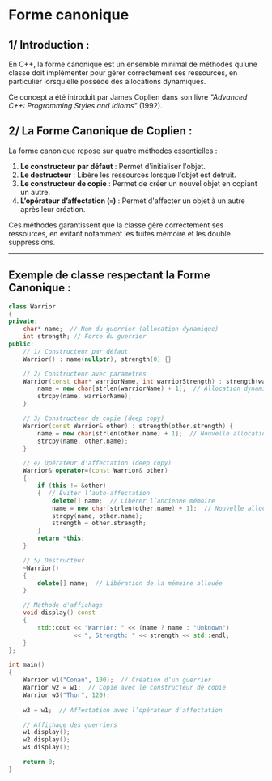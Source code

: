 # Forme canonique

## 1/ Introduction :

En C++, la forme canonique est un ensemble minimal de méthodes qu’une classe 
doit implémenter pour gérer correctement ses ressources, en particulier 
lorsqu’elle possède des allocations dynamiques. 

Ce concept a été introduit par James Coplien dans son livre 
*"Advanced C++: Programming Styles and Idioms"* (1992).

## 2/ La Forme Canonique de Coplien :

La forme canonique repose sur quatre méthodes essentielles :

1. **Le constructeur par défaut** : Permet d'initialiser l'objet.
2. **Le destructeur** : Libère les ressources lorsque l'objet est détruit.
3. **Le constructeur de copie** : Permet de créer un nouvel objet en copiant un autre.
4. **L’opérateur d’affectation (`=`)** : Permet d'affecter un objet à un autre après leur création.

Ces méthodes garantissent que la classe gère correctement ses ressources, en évitant notamment les fuites mémoire et les double suppressions.

---

## Exemple de classe respectant la Forme Canonique :

```cpp
class Warrior 
{
private:
    char* name;  // Nom du guerrier (allocation dynamique)
    int strength; // Force du guerrier
public:
    // 1/ Constructeur par défaut
    Warrior() : name(nullptr), strength(0) {}

    // 2/ Constructeur avec paramètres
    Warrior(const char* warriorName, int warriorStrength) : strength(warriorStrength) {
        name = new char[strlen(warriorName) + 1];  // Allocation dynamique
        strcpy(name, warriorName);
    }

    // 3/ Constructeur de copie (deep copy)
    Warrior(const Warrior& other) : strength(other.strength) {
        name = new char[strlen(other.name) + 1];  // Nouvelle allocation mémoire
        strcpy(name, other.name);
    }

    // 4/ Opérateur d'affectation (deep copy)
    Warrior& operator=(const Warrior& other) 
    { 
        if (this != &other) 
        {  // Éviter l’auto-affectation
            delete[] name;  // Libérer l’ancienne mémoire
            name = new char[strlen(other.name) + 1];  // Nouvelle allocation mémoire
            strcpy(name, other.name);
            strength = other.strength;
        }
        return *this;
    }

    // 5/ Destructeur
    ~Warrior() 
    {
        delete[] name;  // Libération de la mémoire allouée
    }

    // Méthode d'affichage
    void display() const 
    {
        std::cout << "Warrior: " << (name ? name : "Unknown") 
                  << ", Strength: " << strength << std::endl;
    }
};

int main() 
{
    Warrior w1("Conan", 100);  // Création d’un guerrier
    Warrior w2 = w1;  // Copie avec le constructeur de copie
    Warrior w3("Thor", 120);
    
    w3 = w1;  // Affectation avec l’opérateur d’affectation

    // Affichage des guerriers
    w1.display();
    w2.display();
    w3.display();

    return 0;
}
```
